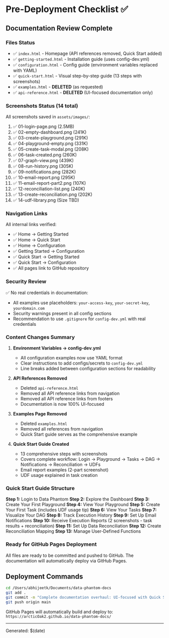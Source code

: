 # Pre-Deployment Checklist ✅

## Documentation Review Complete

### Files Status
- ✅ `index.html` - Homepage (API references removed, Quick Start added)
- ✅ `getting-started.html` - Installation guide (uses config-dev.yml)
- ✅ `configuration.html` - Config guide (environment variables replaced with YAML)
- ✅ `quick-start.html` - Visual step-by-step guide (13 steps with screenshots)
- ✅ `examples.html` - **DELETED** (as requested)
- ✅ `api-reference.html` - **DELETED** (UI-focused documentation only)

### Screenshots Status (14 total)
All screenshots saved in `assets/images/`:
1. ✅ 01-login-page.png (2.5MB)
2. ✅ 02-empty-dashboard.png (241K)
3. ✅ 03-create-playground.png (291K)
4. ✅ 04-playground-empty.png (331K)
5. ✅ 05-create-task-modal.png (208K)
6. ✅ 06-task-created.png (260K)
7. ✅ 07-graph-view.png (439K)
8. ✅ 08-run-history.png (305K)
9. ✅ 09-notifications.png (282K)
10. ✅ 10-email-report.png (295K)
11. ✅ 11-email-report-part2.png (107K)
12. ✅ 12-reconciliation-list.png (240K)
13. ✅ 13-create-reconciliation.png (202K)
14. ✅ 14-udf-library.png (Size TBD)

### Navigation Links
All internal links verified:
- ✅ Home → Getting Started
- ✅ Home → Quick Start
- ✅ Home → Configuration
- ✅ Getting Started → Configuration
- ✅ Quick Start → Getting Started
- ✅ Quick Start → Configuration
- ✅ All pages link to GitHub repository

### Security Review
✅ No real credentials in documentation:
- All examples use placeholders: `your-access-key`, `your-secret-key`, `yourdomain.com`
- Security warnings present in all config sections
- Recommendation to use `.gitignore` for `config-dev.yml` with real credentials

### Content Changes Summary
1. **Environment Variables → config-dev.yml**
   - All configuration examples now use YAML format
   - Clear instructions to add configs/secrets to `config-dev.yml`
   - Line breaks added between configuration sections for readability

2. **API References Removed**
   - Deleted `api-reference.html`
   - Removed all API reference links from navigation
   - Removed all API reference links from footers
   - Documentation is now 100% UI-focused

3. **Examples Page Removed**
   - Deleted `examples.html`
   - Removed all references from navigation
   - Quick Start guide serves as the comprehensive example

4. **Quick Start Guide Created**
   - 13 comprehensive steps with screenshots
   - Covers complete workflow: Login → Playground → Tasks → DAG → Notifications → Reconciliation → UDFs
   - Email report examples (2-part screenshot)
   - UDF usage explained in task creation

### Quick Start Guide Structure
**Step 1:** Login to Data Phantom
**Step 2:** Explore the Dashboard
**Step 3:** Create Your First Playground
**Step 4:** View Your Playground
**Step 5:** Create Your First Task (includes UDF usage tip)
**Step 6:** View Your Tasks
**Step 7:** Visualize Your DAG
**Step 8:** Track Execution History
**Step 9:** Set Up Email Notifications
**Step 10:** Receive Execution Reports (2 screenshots - task results + reconciliation)
**Step 11:** Set Up Data Reconciliation
**Step 12:** Create Reconciliation Mapping
**Step 13:** Manage User-Defined Functions

### Ready for GitHub Pages Deployment
All files are ready to be committed and pushed to GitHub. The documentation will automatically deploy via GitHub Pages.

## Deployment Commands
```bash
cd /Users/abhijeetk/Documents/data-phantom-docs
git add .
git commit -m "Complete documentation overhaul: UI-focused with Quick Start guide and screenshots"
git push origin main
```

GitHub Pages will automatically build and deploy to:
`https://arcticOak2.github.io/data-phantom-docs/`

---
Generated: $(date)
